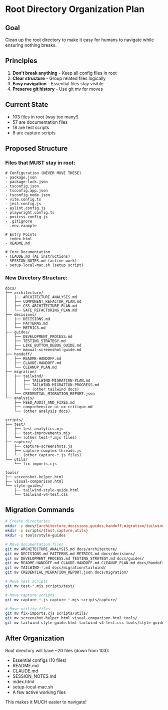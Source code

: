 # Root Directory Organization Plan

## Goal
Clean up the root directory to make it easy for humans to navigate while ensuring nothing breaks.

## Principles
1. **Don't break anything** - Keep all config files in root
2. **Clear structure** - Group related files logically
3. **Easy navigation** - Essential files stay visible
4. **Preserve git history** - Use git mv for moves

## Current State
- 103 files in root (way too many!)
- 57 are documentation files
- 18 are test scripts
- 8 are capture scripts

## Proposed Structure

### Files that MUST stay in root:
```
# Configuration (NEVER MOVE THESE)
- package.json
- package-lock.json
- tsconfig.json
- tsconfig.app.json
- tsconfig.node.json
- vite.config.ts
- jest.config.js
- eslint.config.js
- playwright.config.ts
- postcss.config.js
- .gitignore
- .env.example

# Entry Points
- index.html
- README.md

# Core Documentation
- CLAUDE.md (AI instructions)
- SESSION_NOTES.md (active work)
- setup-local-mac.sh (setup script)
```

### New Directory Structure:
```
docs/
├── architecture/
│   ├── ARCHITECTURE_ANALYSIS.md
│   ├── COMPONENT_REFACTOR_PLAN.md
│   ├── CSS-ARCHITECTURE-PLAN.md
│   └── SAFE_REFACTORING_PLAN.md
├── decisions/
│   ├── DECISIONS.md
│   ├── PATTERNS.md
│   └── METRICS.md
├── guides/
│   ├── DEVELOPMENT_PROCESS.md
│   ├── TESTING_STRATEGY.md
│   ├── LIKE_BUTTON_DEBUG_GUIDE.md
│   └── manual-screenshot-guide.md
├── handoff/
│   ├── README-HANDOFF.md
│   ├── CLAUDE-HANDOFF.md
│   └── CLEANUP_PLAN.md
├── migration/
│   ├── tailwind/
│   │   ├── TAILWIND-MIGRATION-PLAN.md
│   │   ├── TAILWIND-MIGRATION-PROGRESS.md
│   │   └── (other tailwind docs)
│   └── CREDENTIAL_MIGRATION_REPORT.json
└── analysis/
    ├── FEED_AUDIT_AND_FIXES.md
    ├── comprehensive-ui-ux-critique.md
    └── (other analysis docs)

scripts/
├── test/
│   ├── test-analytics.mjs
│   ├── test-improvements.mjs
│   └── (other test-*.mjs files)
├── capture/
│   ├── capture-screenshots.js
│   ├── capture-complex-threads.js
│   └── (other capture-*.js files)
└── utils/
    └── fix-imports.cjs

tools/
├── screenshot-helper.html
├── visual-comparison.html
└── style-guides/
    ├── tailwind-style-guide.html
    └── tailwind-v4-test.css
```

## Migration Commands

```bash
# Create directories
mkdir -p docs/{architecture,decisions,guides,handoff,migration/tailwind,analysis}
mkdir -p scripts/{test,capture,utils}
mkdir -p tools/style-guides

# Move documentation files
git mv ARCHITECTURE_ANALYSIS.md docs/architecture/
git mv DECISIONS.md PATTERNS.md METRICS.md docs/decisions/
git mv DEVELOPMENT_PROCESS.md TESTING_STRATEGY.md docs/guides/
git mv README-HANDOFF.md CLAUDE-HANDOFF.md CLEANUP_PLAN.md docs/handoff/
git mv TAILWIND-*.md docs/migration/tailwind/
git mv CREDENTIAL_MIGRATION_REPORT.json docs/migration/

# Move test scripts
git mv test-*.mjs scripts/test/

# Move capture scripts  
git mv capture-*.js capture-*.mjs scripts/capture/

# Move utility files
git mv fix-imports.cjs scripts/utils/
git mv screenshot-helper.html visual-comparison.html tools/
git mv tailwind-style-guide.html tailwind-v4-test.css tools/style-guides/
```

## After Organization

Root directory will have ~20 files (down from 103):
- Essential configs (10 files)
- README.md
- CLAUDE.md  
- SESSION_NOTES.md
- index.html
- setup-local-mac.sh
- A few active working files

This makes it MUCH easier to navigate!